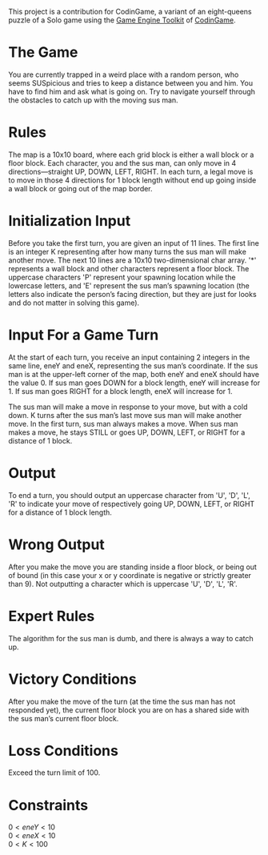 This project is a contribution for CodinGame, a variant of an eight-queens puzzle of a Solo game using the [Game Engine Toolkit](https://www.codingame.com/playgrounds/25775/codingame-sdk-documentation/introduction) of [CodinGame](https://www.codingame.com/).

# The Game
You are currently trapped in a weird place with a random person, who seems SUSpicious and tries to keep a distance between you and him. You have to find him and ask what is going on. Try to navigate yourself through the obstacles to catch up with the moving sus man.

# Rules
The map is a 10x10 board, where each grid block is either a wall block or a floor block. Each character, you and the sus man, can only move in 4 directions—straight UP, DOWN, LEFT, RIGHT. In each turn, a legal move is to move in those 4 directions for 1 block length without end up going inside a wall block or going out of the map border.

# Initialization Input

Before you take the first turn, you are given an input of 11 lines. The first line is an integer K representing after how many turns the sus man will make another move. The next 10 lines are a 10x10 two-dimensional char array. '*' represents a wall block and other characters represent a floor block. The uppercase characters 'P' represent your spawning location while the lowercase letters, and 'E' represent the sus man’s spawning location (the letters also indicate the person’s facing direction, but they are just for looks and do not matter in solving this game).

# Input For a Game Turn

At the start of each turn, you receive an input containing 2 integers in the same line, eneY and eneX, representing the sus man’s coordinate. If the sus man is at the upper-left corner of the map, both eneY and eneX should have the value 0. If sus man goes DOWN for a block length, eneY will increase for 1. If sus man goes RIGHT for a block length, eneX will increase for 1.

The sus man will make a move in response to your move, but with a cold down. K turns after the sus man’s last move sus man will make another move. In the first turn, sus man always makes a move. When sus man makes a move, he stays STILL or goes UP, DOWN, LEFT, or RIGHT for a distance of 1 block.

# Output

To end a turn, you should output an uppercase character from 'U', 'D', 'L', 'R' to indicate your move of respectively going UP, DOWN, LEFT, or RIGHT for a distance of 1 block length.

# Wrong Output

After you make the move you are standing inside a floor block, or being out of bound (in this case your x or y coordinate is negative or strictly greater than 9).
Not outputting a character which is uppercase 'U', 'D', 'L', 'R'.

# Expert Rules
The algorithm for the sus man is dumb, and there is always a way to catch up.

# Victory Conditions
After you make the move of the turn (at the time the sus man has not responded yet), the current floor block you are on has a shared side with the sus man’s current floor block.

# Loss Conditions
Exceed the turn limit of 100.

# Constraints
$0 < eneY < 10$ <br>
$0 < eneX < 10$ <br>
$0 < K < 100$ <br>